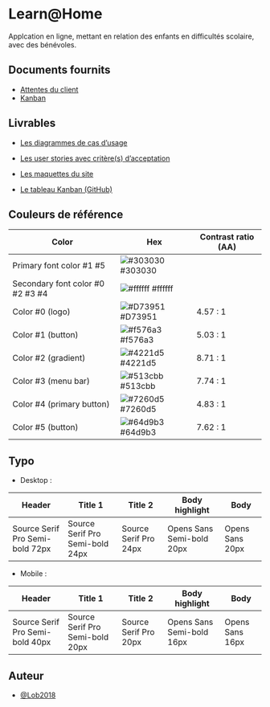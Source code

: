 
# Learn@Home

Applcation en ligne, mettant en relation des enfants en difficultés scolaire, avec des bénévoles.
## Documents fournits

 - [Attentes du client](https://s3-eu-west-1.amazonaws.com/course.oc-static.com/projects/Front-End+V2/P8+-+Gestion+de+projet/Notes+-+Re%CC%81union+Learn%40Home.pdf)
 - [Kanban](https://www.notion.so/openclassrooms/Dev4U-projet-Learn-Home-972828849f7947289c23756d323a6335)
## Livrables

- [Les diagrammes de cas d’usage](https://github.com/Lob2018/Learn-Home/blob/main/UC.png)

- [Les user stories avec critère(s) d’acceptation](https://github.com/Lob2018/Learn-Home/blob/main/Backlog.pdf)

- [Les maquettes du site](https://www.figma.com/file/dIYXN57QZ96PDFzYRFsryO/Learn%40Home?node-id=0%3A1)

- [Le tableau Kanban (GitHub)](https://github.com/users/Lob2018/projects/2)
## Couleurs de référence

| Color                            | Hex                                                              | Contrast ratio (AA)  |
| -------------------------------- | ---------------------------------------------------------------- | -------------------- |
| Primary font color #1 #5         | ![#303030](https://via.placeholder.com/10/303030?text=+) #303030 |                      |
| Secondary font color #0 #2 #3 #4 | ![#ffffff](https://via.placeholder.com/10/ffffff?text=+) #ffffff |                      |
| Color #0 (logo)                  | ![#D73951](https://via.placeholder.com/10/D73951?text=+) #D73951 | 4.57 : 1             |
| Color #1 (button)                | ![#f576a3](https://via.placeholder.com/10/f576a3?text=+) #f576a3 | 5.03 : 1             |
| Color #2 (gradient)              | ![#4221d5](https://via.placeholder.com/10/4221d5?text=+) #4221d5 | 8.71 : 1             |
| Color #3 (menu bar)              | ![#513cbb](https://via.placeholder.com/10/513cbb?text=+) #513cbb | 7.74 : 1             |
| Color #4 (primary button)        | ![#7260d5](https://via.placeholder.com/10/7260d5?text=+) #7260d5 | 4.83 : 1             |
| Color #5 (button)                | ![#64d9b3](https://via.placeholder.com/10/64d9b3?text=+) #64d9b3 | 7.62 : 1             |

## Typo

- Desktop :

| Header                          | Title 1                         | Title 2               | Body highlight            | Body             |
| ------------------------------- | ------------------------------- | --------------------- | ------------------------- | ---------------- |
| Source Serif Pro Semi-bold 72px | Source Serif Pro Semi-bold 24px | Source Serif Pro 24px | Opens Sans Semi-bold 20px | Opens Sans  20px |

- Mobile :

| Header                          | Title 1                         | Title 2               | Body highlight            | Body             |
| ------------------------------- | ------------------------------- | --------------------- | ------------------------- | ---------------- |
| Source Serif Pro Semi-bold 40px | Source Serif Pro Semi-bold 20px | Source Serif Pro 20px | Opens Sans Semi-bold 16px | Opens Sans  16px |


## Auteur

- [@Lob2018](https://github.com/Lob2018)


